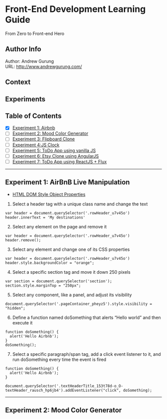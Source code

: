# Front-End Development Learning Guide
From Zero to Front-end Hero

Author Info
-----------
Author: Andrew Gurung <br>
URL: http://www.andrewgurung.com/

Context
-----------------
##  Experiments

Table of Contents
-----------------

- [x] [Experiment 1: Airbnb]()
- [ ] [Experiment 2: Mood Color Generator]()
- [ ] [Experiment 3: Flipboard Clone](https://www.codecademy.com/skills/make-an-interactive-website)
- [ ] [Experiment 4:JS Clock]()
- [ ] [Experiment 5: ToDo App using vanilla JS](http://todomvc.com/examples/vanillajs/)
- [ ] [Experiment 6: Etsy Clone using AngularJS](https://scotch.io/tutorials/build-an-etsy-clone-with-angular-and-stamplay-part-1)
- [ ] [Experiment 7: ToDo App using ReactJS + Flux](https://www.sitepoint.com/how-to-build-a-todo-app-using-react-redux-and-immutable-js/)
-----------------

## Experiment 1: AirBnB Live Manipulation
- [HTML DOM Style Object Properties](https://www.w3schools.com/jsref/dom_obj_style.asp)
1. Select a header tag with a unique class name and change the text
```
var header = document.querySelector('.rowHeader_u7v45o')
header.innerText = 'My destinations'
```

2. Select any element on the page and remove it
```
var header = document.querySelector('.rowHeader_u7v45o')
header.remove();
```

3. Select any element and change one of its CSS properties
```
var header = document.querySelector('.rowHeader_u7v45o')
header.style.backgroundColor = "orange";
```

4. Select a specific section tag and move it down 250 pixels
```
var section = document.querySelector('section');
section.style.marginTop = "250px";
```

5. Select any component, like a panel, and adjust its visibility
```
document.querySelector('.pageContainer_pheyz5').style.visibility = "hidden";
```

6. Define a function named doSomething that alerts “Hello world” and then execute it
```
function doSomething() {
  alert('Hello Airbnb');
}
doSomething();
```
7. Select a specific paragraph/span tag, add a click event listener to it, and run doSomething every time the event is fired
```
function doSomething() {
  alert('Hello Airbnb');
}

document.querySelector('.textHeaderTitle_153t78d-o_O-textHeader_rausch_hp6jb4').addEventListener("click", doSomething);
```

-----------------

## Experiment 2: Mood Color Generator
